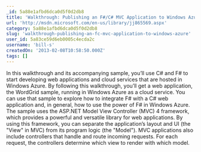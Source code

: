 ```yaml
---
_id: 5a88e1afbd6dca0d5f0d2db8
title: 'Walkthrough: Publishing an F#/C# MVC Application to Windows Azure'
url: 'http://msdn.microsoft.com/en-us/library/jj865569.aspx'
category: 5a88e1afbd6dca0d5f0d2db8
slug: 'walkthrough-publishing-an-fc-mvc-application-to-windows-azure'
user_id: 5a83ce59d6eb0005c4ecda2c
username: 'bill-s'
createdOn: '2013-02-08T10:58:50.000Z'
tags: []
---
```


In this walkthrough and its accompanying sample, you’ll use C# and F# to start developing web applications and cloud services that are hosted in Windows Azure. By following this walkthrough, you’ll get a web application, the WordGrid sample, running in Windows Azure as a cloud service. You can use that sample to explore how to integrate F# with a C# web application and, in general, how to use the power of F# in Windows Azure. The sample uses the ASP.NET Model View Controller (MVC) 4 framework, which provides a powerful and versatile library for web applications. By using this framework, you can separate the application’s layout and UI (the "View" in MVC) from its program logic (the "Model"). MVC applications also include controllers that handle and route incoming requests. For each request, the controllers determine which view to render with which model.
